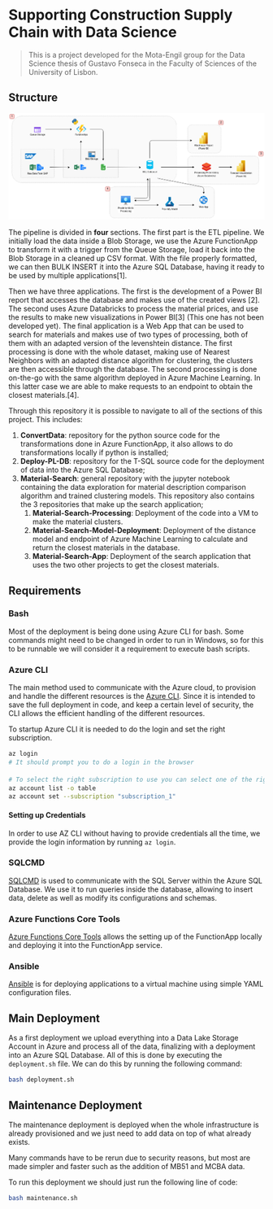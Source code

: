 # Supporting Construction Supply Chain with Data Science

> This is a project developed for the Mota-Engil group for the Data Science thesis of Gustavo Fonseca in the Faculty of Sciences of the University of Lisbon.

## Structure



<div align="center">
  <img src="images/pipeline.png">
</div>

The pipeline is divided in **four** sections. The first part is the ETL pipeline. We initially load the data inside a Blob Storage, we use the Azure FunctionApp to transform it with a trigger from the Queue Storage, load it back into the Blob Storage in a cleaned up CSV format. With the file properly formatted, we can then BULK INSERT it into the Azure SQL Database, having it ready to be used by multiple applications[1].

Then we have three applications. The first is the development of a Power BI report that accesses the database and makes use of the created views [2]. The second uses Azure Databricks to process the material prices, and use the results to make new visualizations in Power BI[3] (This one has not been developed yet). The final application is a Web App that can be used to search for materials and makes use of two types of processing, both of them with an adapted version of the levenshtein distance. The first processing is done with the whole dataset, making use of Nearest Neighbors with an adapted distance algorithm for clustering, the clusters are then accessible through the database. The second processing is done on-the-go with the same algorithm deployed in Azure Machine Learning. In this latter case we are able to make requests to an endpoint to obtain the closest materials.[4].

Through this repository it is possible to navigate to all of the sections of this project. This includes:

1. **ConvertData**: repository for the python source code for the transformations done in Azure FunctionApp, it also allows to do transformations locally if python is installed;
2. **Deploy-PL-DB**: repository for the T-SQL source code for the deployment of data into the Azure SQL Database;
3. **Material-Search**: general repository with the jupyter notebook containing the data exploration for material description comparison algorithm and trained clustering models. This repository also contains the 3 repositories that make up the search application;
    1. **Material-Search-Processing**: Deployment of the code into a VM to make the material clusters.
    2. **Material-Search-Model-Deployment**: Deployment of the distance model and endpoint of Azure Machine Learning to calculate and return the closest materials in the database.
    3. **Material-Search-App**: Deployment of the search application that uses the two other projects to get the closest materials.

## Requirements

### Bash
Most of the deployment is being done using Azure CLI for bash. Some commands might need to be changed in order to run in Windows, so for this to be runnable we will consider it a requirement to execute bash scripts.

### Azure CLI
The main method used to communicate with the Azure cloud, to provision and handle the different resources is the [Azure CLI](https://docs.microsoft.com/en-us/cli/azure/install-azure-cli). Since it is intended to save the full deployment in code, and keep a certain level of security, the CLI allows the efficient handling of the different resources.

To startup Azure CLI it is needed to do the login and set the right subscription.
```bash
az login
# It should prompt you to do a login in the browser

# To select the right subscription to use you can select one of the right subscriptions from your list
az account list -o table
az account set --subscription "subscription_1"
```


#### Setting up Credentials
In order to use AZ CLI without having to provide credentials all the time, we provide the login information by running `az login`.

### SQLCMD
[SQLCMD](https://docs.microsoft.com/en-us/sql/tools/sqlcmd-utility?view=sql-server-ver15) is used to communicate with the SQL Server within the Azure SQL Database. We use it to run queries inside the database, allowing to insert data, delete as well as modify its configurations and schemas.

### Azure Functions Core Tools
[Azure Functions Core Tools](https://docs.microsoft.com/en-us/azure/azure-functions/functions-run-local?tabs=linux%2Ccsharp%2Cbash) allows the setting up of the FunctionApp locally and deploying it into the FunctionApp service. 

### Ansible
[Ansible](https://www.ansible.com/) is for deploying applications to a virtual machine using simple YAML configuration files.

## Main Deployment

As a first deployment we upload everything into a Data Lake Storage Account in Azure and process all of the data, finalizing with a deployment into an Azure SQL Database. All of this is done by executing the `deployment.sh` file. We can do this by running the following command:
```bash
bash deployment.sh
```

## Maintenance Deployment

The maintenance deployment is deployed when the whole infrastructure is already provisioned and we just need to add data on top of what already exists.

Many commands have to be rerun due to security reasons, but most are made simpler and faster such as the addition of MB51 and MCBA data.

To run this deployment we should just run the following line of code:
```bash
bash maintenance.sh
```